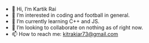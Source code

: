 - 👋 Hi, I’m Kartik Rai
- 👀 I’m interested in coding and football in general.
- 🌱 I’m currently learning C++ and JS.
- 💞️ I’m looking to collaborate on nothing as of right now.
- 📫 How to reach me: kitrakiar73@gmail.com
